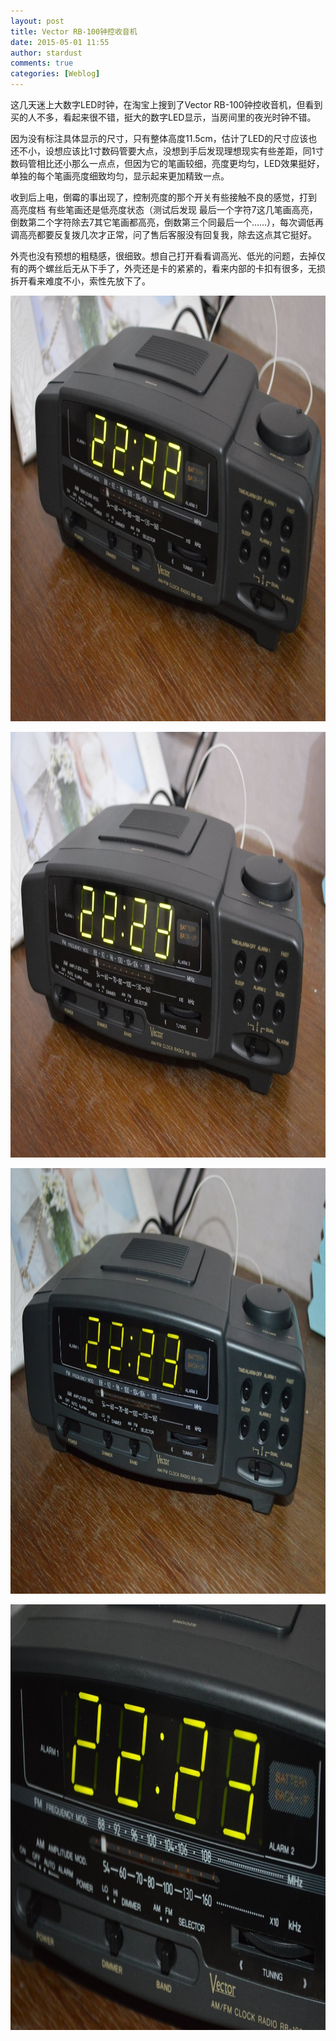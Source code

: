 ```yaml
---
layout: post
title: Vector RB-100钟控收音机
date: 2015-05-01 11:55
author: stardust
comments: true
categories: [Weblog]
---
```

这几天迷上大数字LED时钟，在淘宝上搜到了Vector RB-100钟控收音机，但看到买的人不多，看起来很不错，挺大的数字LED显示，当房间里的夜光时钟不错。

因为没有标注具体显示的尺寸，只有整体高度11.5cm，估计了LED的尺寸应该也还不小，设想应该比1寸数码管要大点，没想到手后发现理想现实有些差距，同1寸数码管相比还小那么一点点，但因为它的笔画较细，亮度更均匀，LED效果挺好，单独的每个笔画亮度细致均匀，显示起来更加精致一点。

收到后上电，倒霉的事出现了，控制亮度的那个开关有些接触不良的感觉，打到 高亮度档 有些笔画还是低亮度状态（测试后发现 最后一个字符7这几笔画高亮，倒数第二个字符除去7其它笔画都高亮，倒数第三个同最后一个……），每次调低再调高亮都要反复拨几次才正常，问了售后客服没有回复我，除去这点其它挺好。

外壳也没有预想的粗糙感，很细致。想自己打开看看调高光、低光的问题，去掉仅有的两个螺丝后无从下手了，外壳还是卡的紧紧的，看来内部的卡扣有很多，无损拆开看来难度不小，索性先放下了。

<a href="/wp-content/uploads/2015/05/Nikon-2015-04-29-22-24-51.jpg"><img src="/wp-content/uploads/2015/05/Nikon-2015-04-29-22-24-51-1024x681.jpg" alt="Nikon 2015-04-29 22-24-51" width="1024" height="681" class="alignnone size-large wp-image-248" /></a>

<a href="/wp-content/uploads/2015/05/Nikon-2015-04-29-22-25-06.jpg"><img src="/wp-content/uploads/2015/05/Nikon-2015-04-29-22-25-06-1024x681.jpg" alt="Nikon 2015-04-29 22-25-06" width="1024" height="681" class="alignnone size-large wp-image-249" /></a>

<a href="/wp-content/uploads/2015/05/Nikon-2015-04-29-22-25-17.jpg"><img src="/wp-content/uploads/2015/05/Nikon-2015-04-29-22-25-17-1024x681.jpg" alt="Nikon 2015-04-29 22-25-17" width="1024" height="681" class="alignnone size-large wp-image-250" /></a>

<a href="/wp-content/uploads/2015/05/Nikon-2015-04-29-22-25-27.jpg"><img src="/wp-content/uploads/2015/05/Nikon-2015-04-29-22-25-27-1024x681.jpg" alt="Nikon 2015-04-29 22-25-27" width="1024" height="681" class="alignnone size-large wp-image-251" /></a>
